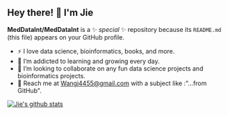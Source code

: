 ## Hey there! 👋 I'm Jie


**MedDataInt/MedDataInt** is a ✨ _special_ ✨ repository because its `README.md` (this file) appears on your GitHub profile.

- ⚡ I love data science, bioinformatics, books, and more.
- 🌱 I’m addicted to learning and growing every day.
- 👯 I’m looking to collaborate on any fun data science projects and bioinformatics projects.
- :email: Reach me at Wangj4455@gmail.com with a subject like :"...from GitHub".

[![Jie's github stats](https://github-readme-stats.vercel.app/api?username=MedDataInt&count_private=true&show_icons=true&theme=radical&hide_rank=false)](https://github.com/anuraghazra/github-readme-stats)
